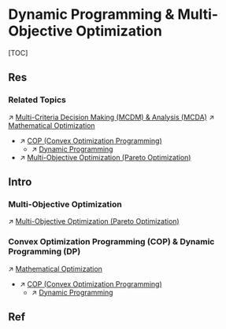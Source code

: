 # Dynamic Programming & Multi-Objective Optimization

[TOC]



## Res
### Related Topics
↗ [Multi-Criteria Decision Making (MCDM) & Analysis (MCDA)](../../../../../Other%20Networks%20of%20Knowledge/Human%20Development%20&%20Social%20Science/Decision%20Theory%20&%20Decision%20Analysis/Multi-Criteria%20Decision%20Making%20(MCDM)%20&%20Analysis%20(MCDA)/Multi-Criteria%20Decision%20Making%20(MCDM)%20&%20Analysis%20(MCDA).md)
↗ [Mathematical Optimization](../../../../../🧮%20Mathematics/🧑‍🦯‍➡️%20Operations%20Research%20(OR)/Mathematical%20Optimization/Mathematical%20Optimization.md)
- ↗ [COP (Convex Optimization Programming)](../../../../🧮%20Mathematics/🧑‍🦯‍➡️%20Operations%20Research%20(OR)/Mathematical%20Optimization/COP%20(Convex%20Optimization%20Programming)/COP%20(Convex%20Optimization%20Programming).md)
	- ↗ [Dynamic Programming](../../../../🧠%20Computing%20Methodologies/👽%20Artificial%20Intelligence/🗝️%20AI%20Basics%20&%20Machine%20Learning/📌%20Statistical%20Learning%20Theory/🗿%20Types%20of%20Classic%20ML%20Tasks%20&%20Statistical%20Machine%20Learning%20Methods/Reinforcement%20Learning/⭐️%20RL%20Algorithms/Dynamic%20Programming.md)
- ↗ [Multi-Objective Optimization (Pareto Optimization)](../../../../🧮%20Mathematics/🧑‍🦯‍➡️%20Operations%20Research%20(OR)/Mathematical%20Optimization/📌%20Multi-Objective%20Optimization%20(Pareto%20Optimization)/Multi-Objective%20Optimization%20(Pareto%20Optimization).md)



## Intro
### Multi-Objective Optimization
↗ [Multi-Objective Optimization (Pareto Optimization)](../../../../🧮%20Mathematics/🧑‍🦯‍➡️%20Operations%20Research%20(OR)/Mathematical%20Optimization/📌%20Multi-Objective%20Optimization%20(Pareto%20Optimization)/Multi-Objective%20Optimization%20(Pareto%20Optimization).md)


### Convex Optimization Programming (COP) & Dynamic Programming (DP)
↗ [Mathematical Optimization](../../../../🧮%20Mathematics/🧑‍🦯‍➡️%20Operations%20Research%20(OR)/Mathematical%20Optimization/Mathematical%20Optimization.md)
- ↗ [COP (Convex Optimization Programming)](../../../../🧮%20Mathematics/🧑‍🦯‍➡️%20Operations%20Research%20(OR)/Mathematical%20Optimization/COP%20(Convex%20Optimization%20Programming)/COP%20(Convex%20Optimization%20Programming).md)
	- ↗ [Dynamic Programming](../../../../🧠%20Computing%20Methodologies/👽%20Artificial%20Intelligence/🗝️%20AI%20Basics%20&%20Machine%20Learning/📌%20Statistical%20Learning%20Theory/🗿%20Types%20of%20Classic%20ML%20Tasks%20&%20Statistical%20Machine%20Learning%20Methods/Reinforcement%20Learning/⭐️%20RL%20Algorithms/Dynamic%20Programming.md)



## Ref
